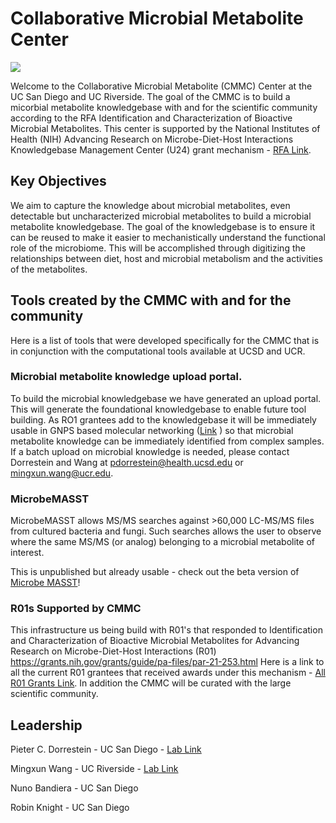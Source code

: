 # Collaborative Microbial Metabolite Center

![](img/logo.png)

Welcome to the Collaborative Microbial Metabolite (CMMC) Center at the UC San Diego and UC Riverside. The goal of the CMMC is to build a micorbial metabolite knowledgebase with and for the scientific community according to the RFA Identification and Characterization of Bioactive Microbial Metabolites. This center is supported by the National Institutes of Health (NIH) Advancing Research on Microbe-Diet-Host Interactions Knowledgebase Management Center (U24) grant mechanism - [RFA Link](https://grants.nih.gov/grants/guide/rfa-files/rfa-dk-21-014.html). 

## Key Objectives
We aim to capture the knowledge about microbial metabolites, even detectable but uncharacterized microbial metabolites to build a microbial metabolite knowledgebase. The goal of the knowledgebase is to ensure it can be reused to make it easier to mechanistically understand the functional role of the microbiome. This will be accomplished through digitizing the relationships between diet, host and microbial metabolism and the activities of the metabolites. 

## Tools created by the CMMC with and for the community
Here is a list of tools that were developed specifically for the CMMC that is in conjunction with the computational tools available at UCSD and UCR. 

### Microbial metabolite knowledge upload portal.
To build the microbial knowledgebase we have generated an upload portal. This will generate the foundational knowledgebase to enable future tool building. As RO1 grantees add to the knowledgebase it will be immediately usable in GNPS based molecular networking ([Link](https://ccms-ucsd.github.io/GNPSDocumentation/) ) so that microbial metabolite knowledge can be immediately identified from complex samples. If a batch upload on microbial knowledge is needed, please contact Dorrestein and Wang at pdorrestein@health.ucsd.edu or mingxun.wang@ucr.edu.

<!-- !!!!MING TO DO create the firs generation link to simple interface for building the knowledgebase!!!!. -->

### MicrobeMASST

MicrobeMASST allows MS/MS searches against >60,000 LC-MS/MS files from cultured bacteria and fungi. Such searches allows the user to observe where the same MS/MS (or analog) belonging to a microbial metabolite of interest.

This is unpublished but already usable - check out the beta version of [Microbe MASST](https://masst.ucsd.edu/microbemasst/)! 

### R01s Supported by CMMC

This infrastructure us being build with R01's that responded to 
Identification and Characterization of Bioactive Microbial Metabolites for Advancing Research on Microbe-Diet-Host Interactions (R01) https://grants.nih.gov/grants/guide/pa-files/par-21-253.html Here is a link to all the current R01 grantees that received awards under this mechanism - [All R01 Grants Link](https://reporter.nih.gov/search/eJ5UvHBXWU6-ZQa83cfFnw/projects). In addition the CMMC will be curated with the large scientific community.

## Leadership
Pieter C. Dorrestein - UC San Diego - [Lab Link](https://dorresteinlab.ucsd.edu/)

Mingxun Wang - UC Riverside - [Lab Link](https://www.cs.ucr.edu/~mingxunw/)

Nuno Bandiera - UC San Diego

Robin Knight - UC San Diego
